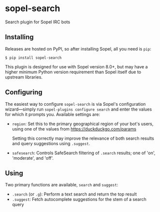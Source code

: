 # sopel-search

Search plugin for Sopel IRC bots

## Installing

Releases are hosted on PyPI, so after installing Sopel, all you need is `pip`:

```shell
$ pip install sopel-search
```

This plugin is designed for use with Sopel version 8.0+, but may have a higher
minimum Python version requirement than Sopel itself due to upstream libraries.

## Configuring

The easiest way to configure `sopel-search` is via Sopel's configuration
wizard—simply run `sopel-plugins configure search` and enter the values for
which it prompts you. Available settings are:

* `region`: Set this to the primary geographical region of your bot's users,
  using one of the values from https://duckduckgo.com/params

  Setting this correctly may improve the relevance of both search results and
  query suggestions using `.suggest`.
* `safesearch`: Controls SafeSearch filtering of `.search` results; one of 'on',
  'moderate', and 'off'.

## Using

Two primary functions are available, `search` and `suggest`:

* `.search` (or `.g`): Perform a text search and return the top result
* `.suggest`: Fetch autocomplete suggestions for the stem of a search query
